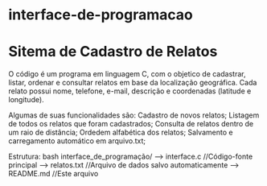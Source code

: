 # interface-de-programacao
# Sitema de Cadastro de Relatos

 O código é um programa em linguagem C, com o objetico de cadastrar, listar, ordenar e consultar relatos em base da localização geográfica. Cada relato possui nome, telefone, e-mail, descrição e coordenadas (latitude e longitude).

 Algumas de suas funcionalidades são:
Cadastro de novos relatos;
Listagem de todos os relatos que foram cadastrados;
Consulta de relatos dentro de um raio de distância;
Ordedem alfabética dos relatos;
Salvamento e carregamento automático em arquivo.txt;

 Estrutura:
  bash
interface_de_programação/
--> interface.c        //Código-fonte principal
--> relatos.txt        //Arquivo de dados salvo automaticamente
--> README.md          //Este arquivo
